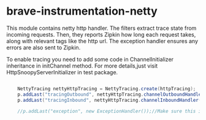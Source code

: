 # brave-instrumentation-netty

This module contains netty http handler.
The filters extract trace state from incoming requests. Then, they
reports Zipkin how long each request takes, along with relevant tags
like the http url. The exception handler ensures any errors are also
sent to Zipkin.

To enable tracing you need to add some code in ChannelInitializer inheritance in initChannel method.
For more details,just visit HttpSnoopyServerInitializer in test package.
```java

    NettyTracing nettyHttpTracing = NettyTracing.create(httpTracing);
    p.addLast("tracingOutbound", nettyHttpTracing.channelOutboundHandler());
    p.addLast("tracingInbound", nettyHttpTracing.channelInboundHandler());

    //p.addLast("exception", new ExceptionHandler());//Make sure this is the last line when init the pipeline.
    
```
